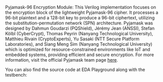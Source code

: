 Pyjamask-96 Encryption Module: This Verilog implementation focuses on the encryption block of the lightweight Pyjamask-96 cipher. It processes a 96-bit plaintext and a 128-bit key to produce a 96-bit ciphertext, utilizing the substitution-permutation network (SPN) architecture. Pyjamask was designed by Dahmun Goudarzi (PQShield), Jérémy Jean (ANSSI), Stefan Kölbl (CyberCrypt), Thomas Peyrin (Nanyang Technological University), Matthieu Rivain (CryptoExperts), Yu Sasaki (NTT Secure Platform Laboratories), and Siang Meng Sim (Nanyang Technological University) which is optimized for resource-constrained environments like IoT and embedded systems, providing efficient and secure encryption. For more information, visit the official Pyjamask team page [here](https://pyjamask-cipher.github.io/team.html).

You can also find the source code at EDA Playground along with the testbench: [](https://edaplayground.com/x/gRPr)
